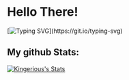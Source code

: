 # Hello There!

[![Typing SVG](https://readme-typing-svg.herokuapp.com?font=Inter&weight=600&size=40&pause=500&color=F72215&center=true&vCenter=true&width=420&height=100&lines=Im+Kingerious.;A+Developer.;A+JavaScript+Wizard.;A+Cool+Person.)](https://git.io/typing-svg)

## My github Stats:

[![Kingerious's Stats](https://github-readme-stats.vercel.app/api?username=MDxWARRIORxOP&show_icons=true&theme=tokyonight)](https://github.com/MDxWARRIORxOP/anime-search)
